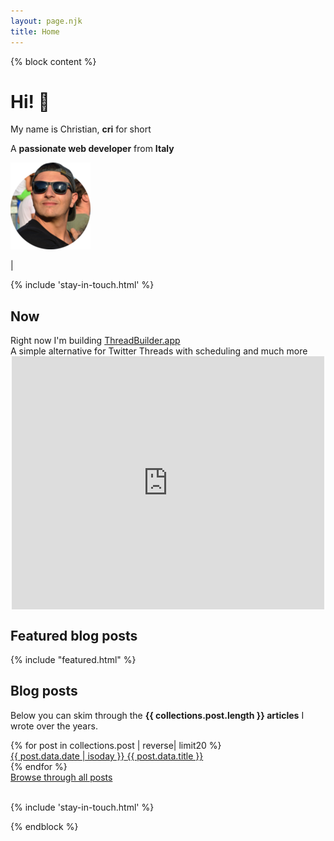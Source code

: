 ```yaml
---
layout: page.njk
title: Home
---
```


{% block content %}
<div class="flex">
  <div class="half">
    <h1 class="no-anchor "><b>Hi!</b> 👋</h1>
    <p>My name is Christian, <b>cri</b> for short</p>
    <p>A <b>passionate web developer</b> from <b>Italy</b></p>
  </div>

  <div class="half">
    <div class="cf">
      <a href="/about" class="no-underline track-home-about-image">
        <picture>
          <source srcset="/assets/images/cf4.webp" type="image/webp">
          <img class="avatar-image no-shadow" src="/assets/images/cf4.png" alt="me with sunglasses">
        </picture>
      </a>
      <p>
        <a href="https://twitter.com/christian_fei" target="_blank" rel="noopener" class="track-home-twitter-link" aria-hidden="true" tabindex="-1"><i class="icon icon-twitter"></i></a> | <a href="https://github.com/christian-fei" target="_blank" class="track-home-github-link" aria-hidden="true" tabindex="-1"><i class="icon icon-github"></i></a>
      </p>
    </div>
  </div>
</div>

{% include 'stay-in-touch.html' %}

<div>
  <h2 class="no-anchor mt">Now</h2>
  Right now I'm building <a href="https://threadbuilder.app/">ThreadBuilder.app</a>
  <br>
  A simple alternative for Twitter Threads with scheduling and much more
  <br>
  <div class="space tal">
    <iframe style="border: none; margin: 0 auto; display: block; max-width: 100%;" src="https://cards.producthunt.com/cards/posts/273628?v=1" width="500" height="405" frameborder="0" scrolling="no" allowfullscreen></iframe>
  </div>
</div>

<div>
  <h2 class="no-anchor mt">Featured blog posts</h2>
  {% include "featured.html" %}
</div>

<h2 class="no-anchor mt">Blog posts</h2>

<p>
  Below you can skim through the <b>{{ collections.post.length }} articles</b> I wrote over the years.
</p>

<div class="posts">
{% for post in collections.post | reverse| limit20 %}
  <div>
    <a href="{{ post.url }}" class="post ellipsis">
      <div class="">
        <time datetime="{{ post.data.date | isoday }}" class="post-date">{{ post.data.date | isoday }}</time>
        <span class="post-link">{{ post.data.title }}</span>
      </div>
    </a>
  </div>
{% endfor %}
  <br>
  <a href="/archive/">Browse through all posts</a>
</div>

<br>

{% include 'stay-in-touch.html' %}


{% endblock %}

